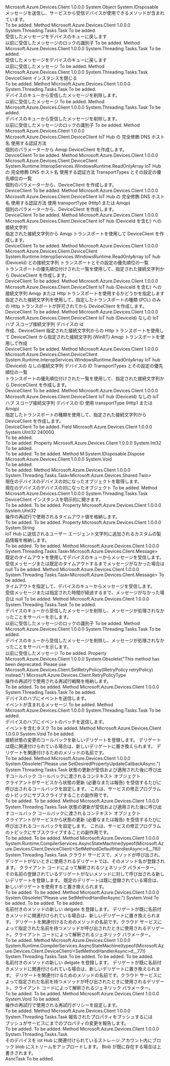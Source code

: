 <Type Name="DeviceClient" FullName="Microsoft.Azure.Devices.Client.DeviceClient">
  <TypeSignature Language="C#" Value="public sealed class DeviceClient : IDisposable" />
  <TypeSignature Language="ILAsm" Value=".class public auto ansi sealed beforefieldinit DeviceClient extends System.Object implements class System.IDisposable" />
  <TypeSignature Language="DocId" Value="T:Microsoft.Azure.Devices.Client.DeviceClient" />
  <TypeSignature Language="VB.NET" Value="Public NotInheritable Class DeviceClient&#xA;Implements IDisposable" />
  <TypeSignature Language="F#" Value="type DeviceClient = class&#xA;    interface IDisposable" />
  <AssemblyInfo>
    <AssemblyName>Microsoft.Azure.Devices.Client</AssemblyName>
    <AssemblyVersion>1.0.0.0</AssemblyVersion>
  </AssemblyInfo>
  <Base>
    <BaseTypeName>System.Object</BaseTypeName>
  </Base>
  <Interfaces>
    <Interface>
      <InterfaceName>System.IDisposable</InterfaceName>
    </Interface>
  </Interfaces>
  <Docs>
    <summary>
            メッセージを送信し、サービスから受信デバイスが使用できるメソッドが含まれています。
            </summary>
    <remarks>To be added.</remarks>
  </Docs>
  <Members>
    <Member MemberName="AbandonAsync">
      <MemberSignature Language="C#" Value="public System.Threading.Tasks.Task AbandonAsync (Microsoft.Azure.Devices.Client.Message message);" />
      <MemberSignature Language="ILAsm" Value=".method public hidebysig instance class System.Threading.Tasks.Task AbandonAsync(class Microsoft.Azure.Devices.Client.Message message) cil managed" />
      <MemberSignature Language="DocId" Value="M:Microsoft.Azure.Devices.Client.DeviceClient.AbandonAsync(Microsoft.Azure.Devices.Client.Message)" />
      <MemberSignature Language="F#" Value="member this.AbandonAsync : Microsoft.Azure.Devices.Client.Message -&gt; System.Threading.Tasks.Task" Usage="deviceClient.AbandonAsync message" />
      <MemberType>Method</MemberType>
      <AssemblyInfo>
        <AssemblyName>Microsoft.Azure.Devices.Client</AssemblyName>
        <AssemblyVersion>1.0.0.0</AssemblyVersion>
      </AssemblyInfo>
      <ReturnValue>
        <ReturnType>System.Threading.Tasks.Task</ReturnType>
      </ReturnValue>
      <Parameters>
        <Parameter Name="message" Type="Microsoft.Azure.Devices.Client.Message" />
      </Parameters>
      <Docs>
        <param name="message">To be added.</param>
        <summary>
            受信したメッセージをデバイスのキューに戻します
            </summary>
        <returns>以前に受信したメッセージのロックの識別子</returns>
        <remarks>To be added.</remarks>
      </Docs>
    </Member>
    <Member MemberName="AbandonAsync">
      <MemberSignature Language="C#" Value="public System.Threading.Tasks.Task AbandonAsync (string lockToken);" />
      <MemberSignature Language="ILAsm" Value=".method public hidebysig instance class System.Threading.Tasks.Task AbandonAsync(string lockToken) cil managed" />
      <MemberSignature Language="DocId" Value="M:Microsoft.Azure.Devices.Client.DeviceClient.AbandonAsync(System.String)" />
      <MemberSignature Language="VB.NET" Value="Public Function AbandonAsync (lockToken As String) As Task" />
      <MemberSignature Language="F#" Value="member this.AbandonAsync : string -&gt; System.Threading.Tasks.Task" Usage="deviceClient.AbandonAsync lockToken" />
      <MemberType>Method</MemberType>
      <AssemblyInfo>
        <AssemblyName>Microsoft.Azure.Devices.Client</AssemblyName>
        <AssemblyVersion>1.0.0.0</AssemblyVersion>
      </AssemblyInfo>
      <ReturnValue>
        <ReturnType>System.Threading.Tasks.Task</ReturnType>
      </ReturnValue>
      <Parameters>
        <Parameter Name="lockToken" Type="System.String" />
      </Parameters>
      <Docs>
        <param name="lockToken">To be added.</param>
        <summary>
            受信したメッセージをデバイスのキューに戻します
            </summary>
        <returns>以前に受信したメッセージ</returns>
        <remarks>To be added.</remarks>
      </Docs>
    </Member>
    <Member MemberName="CloseAsync">
      <MemberSignature Language="C#" Value="public System.Threading.Tasks.Task CloseAsync ();" />
      <MemberSignature Language="ILAsm" Value=".method public hidebysig instance class System.Threading.Tasks.Task CloseAsync() cil managed" />
      <MemberSignature Language="DocId" Value="M:Microsoft.Azure.Devices.Client.DeviceClient.CloseAsync" />
      <MemberSignature Language="VB.NET" Value="Public Function CloseAsync () As Task" />
      <MemberSignature Language="F#" Value="member this.CloseAsync : unit -&gt; System.Threading.Tasks.Task" Usage="deviceClient.CloseAsync " />
      <MemberType>Method</MemberType>
      <AssemblyInfo>
        <AssemblyName>Microsoft.Azure.Devices.Client</AssemblyName>
        <AssemblyVersion>1.0.0.0</AssemblyVersion>
      </AssemblyInfo>
      <ReturnValue>
        <ReturnType>System.Threading.Tasks.Task</ReturnType>
      </ReturnValue>
      <Parameters />
      <Docs>
        <summary>
            DeviceClient インスタンスを閉じる
            </summary>
        <returns />
        <remarks>To be added.</remarks>
      </Docs>
    </Member>
    <Member MemberName="CompleteAsync">
      <MemberSignature Language="C#" Value="public System.Threading.Tasks.Task CompleteAsync (Microsoft.Azure.Devices.Client.Message message);" />
      <MemberSignature Language="ILAsm" Value=".method public hidebysig instance class System.Threading.Tasks.Task CompleteAsync(class Microsoft.Azure.Devices.Client.Message message) cil managed" />
      <MemberSignature Language="DocId" Value="M:Microsoft.Azure.Devices.Client.DeviceClient.CompleteAsync(Microsoft.Azure.Devices.Client.Message)" />
      <MemberSignature Language="F#" Value="member this.CompleteAsync : Microsoft.Azure.Devices.Client.Message -&gt; System.Threading.Tasks.Task" Usage="deviceClient.CompleteAsync message" />
      <MemberType>Method</MemberType>
      <AssemblyInfo>
        <AssemblyName>Microsoft.Azure.Devices.Client</AssemblyName>
        <AssemblyVersion>1.0.0.0</AssemblyVersion>
      </AssemblyInfo>
      <ReturnValue>
        <ReturnType>System.Threading.Tasks.Task</ReturnType>
      </ReturnValue>
      <Parameters>
        <Parameter Name="message" Type="Microsoft.Azure.Devices.Client.Message" />
      </Parameters>
      <Docs>
        <param name="message">To be added.</param>
        <summary>
            デバイスのキューから受信したメッセージを削除します。
            </summary>
        <returns>以前に受信したメッセージ</returns>
        <remarks>To be added.</remarks>
      </Docs>
    </Member>
    <Member MemberName="CompleteAsync">
      <MemberSignature Language="C#" Value="public System.Threading.Tasks.Task CompleteAsync (string lockToken);" />
      <MemberSignature Language="ILAsm" Value=".method public hidebysig instance class System.Threading.Tasks.Task CompleteAsync(string lockToken) cil managed" />
      <MemberSignature Language="DocId" Value="M:Microsoft.Azure.Devices.Client.DeviceClient.CompleteAsync(System.String)" />
      <MemberSignature Language="VB.NET" Value="Public Function CompleteAsync (lockToken As String) As Task" />
      <MemberSignature Language="F#" Value="member this.CompleteAsync : string -&gt; System.Threading.Tasks.Task" Usage="deviceClient.CompleteAsync lockToken" />
      <MemberType>Method</MemberType>
      <AssemblyInfo>
        <AssemblyName>Microsoft.Azure.Devices.Client</AssemblyName>
        <AssemblyVersion>1.0.0.0</AssemblyVersion>
      </AssemblyInfo>
      <ReturnValue>
        <ReturnType>System.Threading.Tasks.Task</ReturnType>
      </ReturnValue>
      <Parameters>
        <Parameter Name="lockToken" Type="System.String" />
      </Parameters>
      <Docs>
        <param name="lockToken">To be added.</param>
        <summary>
            デバイスのキューから受信したメッセージを削除します。
            </summary>
        <returns>以前に受信したメッセージのロックの識別子</returns>
        <remarks>To be added.</remarks>
      </Docs>
    </Member>
    <Member MemberName="Create">
      <MemberSignature Language="C#" Value="public static Microsoft.Azure.Devices.Client.DeviceClient Create (string hostname, Microsoft.Azure.Devices.Client.IAuthenticationMethod authenticationMethod);" />
      <MemberSignature Language="ILAsm" Value=".method public static hidebysig class Microsoft.Azure.Devices.Client.DeviceClient Create(string hostname, class Microsoft.Azure.Devices.Client.IAuthenticationMethod authenticationMethod) cil managed" />
      <MemberSignature Language="DocId" Value="M:Microsoft.Azure.Devices.Client.DeviceClient.Create(System.String,Microsoft.Azure.Devices.Client.IAuthenticationMethod)" />
      <MemberSignature Language="VB.NET" Value="Public Shared Function Create (hostname As String, authenticationMethod As IAuthenticationMethod) As DeviceClient" />
      <MemberSignature Language="F#" Value="static member Create : string * Microsoft.Azure.Devices.Client.IAuthenticationMethod -&gt; Microsoft.Azure.Devices.Client.DeviceClient" Usage="Microsoft.Azure.Devices.Client.DeviceClient.Create (hostname, authenticationMethod)" />
      <MemberType>Method</MemberType>
      <AssemblyInfo>
        <AssemblyName>Microsoft.Azure.Devices.Client</AssemblyName>
        <AssemblyVersion>1.0.0.0</AssemblyVersion>
      </AssemblyInfo>
      <ReturnValue>
        <ReturnType>Microsoft.Azure.Devices.Client.DeviceClient</ReturnType>
      </ReturnValue>
      <Parameters>
        <Parameter Name="hostname" Type="System.String" />
        <Parameter Name="authenticationMethod" Type="Microsoft.Azure.Devices.Client.IAuthenticationMethod" />
      </Parameters>
      <Docs>
        <param name="hostname">IoT Hub の 完全修飾 DNS ホスト名</param>
        <param name="authenticationMethod">使用する認証方法</param>
        <summary>
            個別のパラメーターから Amqp DeviceClient を作成します。
            </summary>
        <returns>DeviceClient</returns>
        <remarks>To be added.</remarks>
      </Docs>
    </Member>
    <Member MemberName="Create">
      <MemberSignature Language="C#" Value="public static Microsoft.Azure.Devices.Client.DeviceClient Create (string hostname, Microsoft.Azure.Devices.Client.IAuthenticationMethod authenticationMethod, Microsoft.Azure.Devices.Client.ITransportSettings[] transportSettings);" />
      <MemberSignature Language="ILAsm" Value=".method public static hidebysig class Microsoft.Azure.Devices.Client.DeviceClient Create(string hostname, class Microsoft.Azure.Devices.Client.IAuthenticationMethod authenticationMethod, class Microsoft.Azure.Devices.Client.ITransportSettings[] transportSettings) cil managed" />
      <MemberSignature Language="DocId" Value="M:Microsoft.Azure.Devices.Client.DeviceClient.Create(System.String,Microsoft.Azure.Devices.Client.IAuthenticationMethod,Microsoft.Azure.Devices.Client.ITransportSettings[])" />
      <MemberSignature Language="VB.NET" Value="Public Shared Function Create (hostname As String, authenticationMethod As IAuthenticationMethod, transportSettings As ITransportSettings()) As DeviceClient" />
      <MemberSignature Language="F#" Value="static member Create : string * Microsoft.Azure.Devices.Client.IAuthenticationMethod * Microsoft.Azure.Devices.Client.ITransportSettings[] -&gt; Microsoft.Azure.Devices.Client.DeviceClient" Usage="Microsoft.Azure.Devices.Client.DeviceClient.Create (hostname, authenticationMethod, transportSettings)" />
      <MemberType>Method</MemberType>
      <AssemblyInfo>
        <AssemblyName>Microsoft.Azure.Devices.Client</AssemblyName>
        <AssemblyVersion>1.0.0.0</AssemblyVersion>
      </AssemblyInfo>
      <ReturnValue>
        <ReturnType>Microsoft.Azure.Devices.Client.DeviceClient</ReturnType>
      </ReturnValue>
      <Parameters>
        <Parameter Name="hostname" Type="System.String" />
        <Parameter Name="authenticationMethod" Type="Microsoft.Azure.Devices.Client.IAuthenticationMethod" />
        <Parameter Name="transportSettings" Type="Microsoft.Azure.Devices.Client.ITransportSettings[]">
          <Attributes>
            <Attribute>
              <AttributeName>System.Runtime.InteropServices.WindowsRuntime.ReadOnlyArray</AttributeName>
            </Attribute>
          </Attributes>
        </Parameter>
      </Parameters>
      <Docs>
        <param name="hostname">IoT Hub の 完全修飾 DNS ホスト名</param>
        <param name="authenticationMethod">使用する認証方法</param>
        <param name="transportSettings">TransportTypes とその設定の優先順位の一覧</param>
        <summary>
            個別のパラメーターから、DeviceClient を作成します。
            </summary>
        <returns>DeviceClient</returns>
        <remarks>To be added.</remarks>
      </Docs>
    </Member>
    <Member MemberName="Create">
      <MemberSignature Language="C#" Value="public static Microsoft.Azure.Devices.Client.DeviceClient Create (string hostname, Microsoft.Azure.Devices.Client.IAuthenticationMethod authenticationMethod, Microsoft.Azure.Devices.Client.TransportType transportType);" />
      <MemberSignature Language="ILAsm" Value=".method public static hidebysig class Microsoft.Azure.Devices.Client.DeviceClient Create(string hostname, class Microsoft.Azure.Devices.Client.IAuthenticationMethod authenticationMethod, valuetype Microsoft.Azure.Devices.Client.TransportType transportType) cil managed" />
      <MemberSignature Language="DocId" Value="M:Microsoft.Azure.Devices.Client.DeviceClient.Create(System.String,Microsoft.Azure.Devices.Client.IAuthenticationMethod,Microsoft.Azure.Devices.Client.TransportType)" />
      <MemberSignature Language="F#" Value="static member Create : string * Microsoft.Azure.Devices.Client.IAuthenticationMethod * Microsoft.Azure.Devices.Client.TransportType -&gt; Microsoft.Azure.Devices.Client.DeviceClient" Usage="Microsoft.Azure.Devices.Client.DeviceClient.Create (hostname, authenticationMethod, transportType)" />
      <MemberType>Method</MemberType>
      <AssemblyInfo>
        <AssemblyName>Microsoft.Azure.Devices.Client</AssemblyName>
        <AssemblyVersion>1.0.0.0</AssemblyVersion>
      </AssemblyInfo>
      <ReturnValue>
        <ReturnType>Microsoft.Azure.Devices.Client.DeviceClient</ReturnType>
      </ReturnValue>
      <Parameters>
        <Parameter Name="hostname" Type="System.String" />
        <Parameter Name="authenticationMethod" Type="Microsoft.Azure.Devices.Client.IAuthenticationMethod" />
        <Parameter Name="transportType" Type="Microsoft.Azure.Devices.Client.TransportType" />
      </Parameters>
      <Docs>
        <param name="hostname">IoT Hub の 完全修飾 DNS ホスト名</param>
        <param name="authenticationMethod">使用する認証方法</param>
        <param name="transportType">使用 transportType (Http1 または Amqp)</param>
        <summary>
            個別のパラメーターから、DeviceClient を作成します。
            </summary>
        <returns>DeviceClient</returns>
        <remarks>To be added.</remarks>
      </Docs>
    </Member>
    <Member MemberName="CreateFromConnectionString">
      <MemberSignature Language="C#" Value="public static Microsoft.Azure.Devices.Client.DeviceClient CreateFromConnectionString (string connectionString);" />
      <MemberSignature Language="ILAsm" Value=".method public static hidebysig class Microsoft.Azure.Devices.Client.DeviceClient CreateFromConnectionString(string connectionString) cil managed" />
      <MemberSignature Language="DocId" Value="M:Microsoft.Azure.Devices.Client.DeviceClient.CreateFromConnectionString(System.String)" />
      <MemberSignature Language="VB.NET" Value="Public Shared Function CreateFromConnectionString (connectionString As String) As DeviceClient" />
      <MemberSignature Language="F#" Value="static member CreateFromConnectionString : string -&gt; Microsoft.Azure.Devices.Client.DeviceClient" Usage="Microsoft.Azure.Devices.Client.DeviceClient.CreateFromConnectionString connectionString" />
      <MemberType>Method</MemberType>
      <AssemblyInfo>
        <AssemblyName>Microsoft.Azure.Devices.Client</AssemblyName>
        <AssemblyVersion>1.0.0.0</AssemblyVersion>
      </AssemblyInfo>
      <ReturnValue>
        <ReturnType>Microsoft.Azure.Devices.Client.DeviceClient</ReturnType>
      </ReturnValue>
      <Parameters>
        <Parameter Name="connectionString" Type="System.String" />
      </Parameters>
      <Docs>
        <param name="connectionString">IoT hub (DeviceId を含む) への接続文字列</param>
        <summary>
            指定された接続文字列から Amqp トランスポートを使用して DeviceClient を作成します。
            </summary>
        <returns>DeviceClient</returns>
        <remarks>To be added.</remarks>
      </Docs>
    </Member>
    <Member MemberName="CreateFromConnectionString">
      <MemberSignature Language="C#" Value="public static Microsoft.Azure.Devices.Client.DeviceClient CreateFromConnectionString (string connectionString, Microsoft.Azure.Devices.Client.ITransportSettings[] transportSettings);" />
      <MemberSignature Language="ILAsm" Value=".method public static hidebysig class Microsoft.Azure.Devices.Client.DeviceClient CreateFromConnectionString(string connectionString, class Microsoft.Azure.Devices.Client.ITransportSettings[] transportSettings) cil managed" />
      <MemberSignature Language="DocId" Value="M:Microsoft.Azure.Devices.Client.DeviceClient.CreateFromConnectionString(System.String,Microsoft.Azure.Devices.Client.ITransportSettings[])" />
      <MemberSignature Language="VB.NET" Value="Public Shared Function CreateFromConnectionString (connectionString As String, transportSettings As ITransportSettings()) As DeviceClient" />
      <MemberSignature Language="F#" Value="static member CreateFromConnectionString : string * Microsoft.Azure.Devices.Client.ITransportSettings[] -&gt; Microsoft.Azure.Devices.Client.DeviceClient" Usage="Microsoft.Azure.Devices.Client.DeviceClient.CreateFromConnectionString (connectionString, transportSettings)" />
      <MemberType>Method</MemberType>
      <AssemblyInfo>
        <AssemblyName>Microsoft.Azure.Devices.Client</AssemblyName>
        <AssemblyVersion>1.0.0.0</AssemblyVersion>
      </AssemblyInfo>
      <ReturnValue>
        <ReturnType>Microsoft.Azure.Devices.Client.DeviceClient</ReturnType>
      </ReturnValue>
      <Parameters>
        <Parameter Name="connectionString" Type="System.String" />
        <Parameter Name="transportSettings" Type="Microsoft.Azure.Devices.Client.ITransportSettings[]">
          <Attributes>
            <Attribute>
              <AttributeName>System.Runtime.InteropServices.WindowsRuntime.ReadOnlyArray</AttributeName>
            </Attribute>
          </Attributes>
        </Parameter>
      </Parameters>
      <Docs>
        <param name="connectionString">IoT hub (DeviceId) との接続文字列</param>
        <param name="transportSettings">トランスポートとその設定の優先順位の一覧</param>
        <summary>
            トランスポートの優先順位付けされた一覧を使用して、指定された接続文字列から DeviceClient を作成します。
            </summary>
        <returns>DeviceClient</returns>
        <remarks>To be added.</remarks>
      </Docs>
    </Member>
    <Member MemberName="CreateFromConnectionString">
      <MemberSignature Language="C#" Value="public static Microsoft.Azure.Devices.Client.DeviceClient CreateFromConnectionString (string connectionString, Microsoft.Azure.Devices.Client.TransportType transportType);" />
      <MemberSignature Language="ILAsm" Value=".method public static hidebysig class Microsoft.Azure.Devices.Client.DeviceClient CreateFromConnectionString(string connectionString, valuetype Microsoft.Azure.Devices.Client.TransportType transportType) cil managed" />
      <MemberSignature Language="DocId" Value="M:Microsoft.Azure.Devices.Client.DeviceClient.CreateFromConnectionString(System.String,Microsoft.Azure.Devices.Client.TransportType)" />
      <MemberSignature Language="F#" Value="static member CreateFromConnectionString : string * Microsoft.Azure.Devices.Client.TransportType -&gt; Microsoft.Azure.Devices.Client.DeviceClient" Usage="Microsoft.Azure.Devices.Client.DeviceClient.CreateFromConnectionString (connectionString, transportType)" />
      <MemberType>Method</MemberType>
      <AssemblyInfo>
        <AssemblyName>Microsoft.Azure.Devices.Client</AssemblyName>
        <AssemblyVersion>1.0.0.0</AssemblyVersion>
      </AssemblyInfo>
      <ReturnValue>
        <ReturnType>Microsoft.Azure.Devices.Client.DeviceClient</ReturnType>
      </ReturnValue>
      <Parameters>
        <Parameter Name="connectionString" Type="System.String" />
        <Parameter Name="transportType" Type="Microsoft.Azure.Devices.Client.TransportType" />
      </Parameters>
      <Docs>
        <param name="connectionString">IoT hub (DeviceId を含む) への接続文字列</param>
        <param name="transportType">Amqp または Http トランスポートを使用するかどうかを指定します</param>
        <summary>
            指定された接続文字列を使用して、指定したトランスポートの種類 (PCL) のみの Http トランスポートが許可されてから DeviceClient を作成します。
            </summary>
        <returns>DeviceClient</returns>
        <remarks>To be added.</remarks>
      </Docs>
    </Member>
    <Member MemberName="CreateFromConnectionString">
      <MemberSignature Language="C#" Value="public static Microsoft.Azure.Devices.Client.DeviceClient CreateFromConnectionString (string connectionString, string deviceId);" />
      <MemberSignature Language="ILAsm" Value=".method public static hidebysig class Microsoft.Azure.Devices.Client.DeviceClient CreateFromConnectionString(string connectionString, string deviceId) cil managed" />
      <MemberSignature Language="DocId" Value="M:Microsoft.Azure.Devices.Client.DeviceClient.CreateFromConnectionString(System.String,System.String)" />
      <MemberSignature Language="VB.NET" Value="Public Shared Function CreateFromConnectionString (connectionString As String, deviceId As String) As DeviceClient" />
      <MemberSignature Language="F#" Value="static member CreateFromConnectionString : string * string -&gt; Microsoft.Azure.Devices.Client.DeviceClient" Usage="Microsoft.Azure.Devices.Client.DeviceClient.CreateFromConnectionString (connectionString, deviceId)" />
      <MemberType>Method</MemberType>
      <AssemblyInfo>
        <AssemblyName>Microsoft.Azure.Devices.Client</AssemblyName>
        <AssemblyVersion>1.0.0.0</AssemblyVersion>
      </AssemblyInfo>
      <ReturnValue>
        <ReturnType>Microsoft.Azure.Devices.Client.DeviceClient</ReturnType>
      </ReturnValue>
      <Parameters>
        <Parameter Name="connectionString" Type="System.String" />
        <Parameter Name="deviceId" Type="System.String" />
      </Parameters>
      <Docs>
        <param name="connectionString">IoT hub (DeviceId) なしの IoT ハブ スコープ接続文字列</param>
        <param name="deviceId">デバイスの id</param>
        <summary>
            作成、DeviceClient 指定された接続文字列からの Http トランスポートを使用して DeviceClient から指定された接続文字列 (WinRT) Amqp トランスポートを使用して作成
            </summary>
        <returns>DeviceClient</returns>
        <remarks>To be added.</remarks>
      </Docs>
    </Member>
    <Member MemberName="CreateFromConnectionString">
      <MemberSignature Language="C#" Value="public static Microsoft.Azure.Devices.Client.DeviceClient CreateFromConnectionString (string connectionString, string deviceId, Microsoft.Azure.Devices.Client.ITransportSettings[] transportSettings);" />
      <MemberSignature Language="ILAsm" Value=".method public static hidebysig class Microsoft.Azure.Devices.Client.DeviceClient CreateFromConnectionString(string connectionString, string deviceId, class Microsoft.Azure.Devices.Client.ITransportSettings[] transportSettings) cil managed" />
      <MemberSignature Language="DocId" Value="M:Microsoft.Azure.Devices.Client.DeviceClient.CreateFromConnectionString(System.String,System.String,Microsoft.Azure.Devices.Client.ITransportSettings[])" />
      <MemberSignature Language="VB.NET" Value="Public Shared Function CreateFromConnectionString (connectionString As String, deviceId As String, transportSettings As ITransportSettings()) As DeviceClient" />
      <MemberSignature Language="F#" Value="static member CreateFromConnectionString : string * string * Microsoft.Azure.Devices.Client.ITransportSettings[] -&gt; Microsoft.Azure.Devices.Client.DeviceClient" Usage="Microsoft.Azure.Devices.Client.DeviceClient.CreateFromConnectionString (connectionString, deviceId, transportSettings)" />
      <MemberType>Method</MemberType>
      <AssemblyInfo>
        <AssemblyName>Microsoft.Azure.Devices.Client</AssemblyName>
        <AssemblyVersion>1.0.0.0</AssemblyVersion>
      </AssemblyInfo>
      <ReturnValue>
        <ReturnType>Microsoft.Azure.Devices.Client.DeviceClient</ReturnType>
      </ReturnValue>
      <Parameters>
        <Parameter Name="connectionString" Type="System.String" />
        <Parameter Name="deviceId" Type="System.String" />
        <Parameter Name="transportSettings" Type="Microsoft.Azure.Devices.Client.ITransportSettings[]">
          <Attributes>
            <Attribute>
              <AttributeName>System.Runtime.InteropServices.WindowsRuntime.ReadOnlyArray</AttributeName>
            </Attribute>
          </Attributes>
        </Parameter>
      </Parameters>
      <Docs>
        <param name="connectionString">IoT hub (DeviceId) なしの接続文字列</param>
        <param name="deviceId">デバイスの ID</param>
        <param name="transportSettings">TransportTypes とその設定の優先順位の一覧</param>
        <summary>
            トランスポートの優先順位付けされた一覧を使用して、指定された接続文字列から DeviceClient を作成します。
            </summary>
        <returns>DeviceClient</returns>
        <remarks>To be added.</remarks>
      </Docs>
    </Member>
    <Member MemberName="CreateFromConnectionString">
      <MemberSignature Language="C#" Value="public static Microsoft.Azure.Devices.Client.DeviceClient CreateFromConnectionString (string connectionString, string deviceId, Microsoft.Azure.Devices.Client.TransportType transportType);" />
      <MemberSignature Language="ILAsm" Value=".method public static hidebysig class Microsoft.Azure.Devices.Client.DeviceClient CreateFromConnectionString(string connectionString, string deviceId, valuetype Microsoft.Azure.Devices.Client.TransportType transportType) cil managed" />
      <MemberSignature Language="DocId" Value="M:Microsoft.Azure.Devices.Client.DeviceClient.CreateFromConnectionString(System.String,System.String,Microsoft.Azure.Devices.Client.TransportType)" />
      <MemberSignature Language="F#" Value="static member CreateFromConnectionString : string * string * Microsoft.Azure.Devices.Client.TransportType -&gt; Microsoft.Azure.Devices.Client.DeviceClient" Usage="Microsoft.Azure.Devices.Client.DeviceClient.CreateFromConnectionString (connectionString, deviceId, transportType)" />
      <MemberType>Method</MemberType>
      <AssemblyInfo>
        <AssemblyName>Microsoft.Azure.Devices.Client</AssemblyName>
        <AssemblyVersion>1.0.0.0</AssemblyVersion>
      </AssemblyInfo>
      <ReturnValue>
        <ReturnType>Microsoft.Azure.Devices.Client.DeviceClient</ReturnType>
      </ReturnValue>
      <Parameters>
        <Parameter Name="connectionString" Type="System.String" />
        <Parameter Name="deviceId" Type="System.String" />
        <Parameter Name="transportType" Type="Microsoft.Azure.Devices.Client.TransportType" />
      </Parameters>
      <Docs>
        <param name="connectionString">IoT hub (DeviceId) なしの IoT ハブ スコープ接続文字列</param>
        <param name="deviceId">デバイスの ID</param>
        <param name="transportType">使用 transportType (Http1 または Amqp)</param>
        <summary>
            指定したトランスポートの種類を使用して、指定された接続文字列から DeviceClient を作成します。
            </summary>
        <returns>DeviceClient</returns>
        <remarks>To be added.</remarks>
      </Docs>
    </Member>
    <Member MemberName="DefaultOperationTimeoutInMilliseconds">
      <MemberSignature Language="C#" Value="public const uint DefaultOperationTimeoutInMilliseconds = 240000;" />
      <MemberSignature Language="ILAsm" Value=".field public static literal unsigned int32 DefaultOperationTimeoutInMilliseconds = (240000)" />
      <MemberSignature Language="DocId" Value="F:Microsoft.Azure.Devices.Client.DeviceClient.DefaultOperationTimeoutInMilliseconds" />
      <MemberSignature Language="VB.NET" Value="Public Const DefaultOperationTimeoutInMilliseconds As UInteger  = 240000" />
      <MemberSignature Language="F#" Value="val mutable DefaultOperationTimeoutInMilliseconds : uint32" Usage="Microsoft.Azure.Devices.Client.DeviceClient.DefaultOperationTimeoutInMilliseconds" />
      <MemberType>Field</MemberType>
      <AssemblyInfo>
        <AssemblyName>Microsoft.Azure.Devices.Client</AssemblyName>
        <AssemblyVersion>1.0.0.0</AssemblyVersion>
      </AssemblyInfo>
      <ReturnValue>
        <ReturnType>System.UInt32</ReturnType>
      </ReturnValue>
      <MemberValue>240000</MemberValue>
      <Docs>
        <summary>To be added.</summary>
        <remarks>To be added.</remarks>
      </Docs>
    </Member>
    <Member MemberName="DiagnosticSamplingPercentage">
      <MemberSignature Language="C#" Value="public int DiagnosticSamplingPercentage { get; set; }" />
      <MemberSignature Language="ILAsm" Value=".property instance int32 DiagnosticSamplingPercentage" />
      <MemberSignature Language="DocId" Value="P:Microsoft.Azure.Devices.Client.DeviceClient.DiagnosticSamplingPercentage" />
      <MemberSignature Language="VB.NET" Value="Public Property DiagnosticSamplingPercentage As Integer" />
      <MemberSignature Language="F#" Value="member this.DiagnosticSamplingPercentage : int with get, set" Usage="Microsoft.Azure.Devices.Client.DeviceClient.DiagnosticSamplingPercentage" />
      <MemberType>Property</MemberType>
      <AssemblyInfo>
        <AssemblyName>Microsoft.Azure.Devices.Client</AssemblyName>
        <AssemblyVersion>1.0.0.0</AssemblyVersion>
      </AssemblyInfo>
      <ReturnValue>
        <ReturnType>System.Int32</ReturnType>
      </ReturnValue>
      <Docs>
        <summary>To be added.</summary>
        <value>To be added.</value>
        <remarks>To be added.</remarks>
      </Docs>
    </Member>
    <Member MemberName="Dispose">
      <MemberSignature Language="C#" Value="public void Dispose ();" />
      <MemberSignature Language="ILAsm" Value=".method public hidebysig newslot virtual instance void Dispose() cil managed" />
      <MemberSignature Language="DocId" Value="M:Microsoft.Azure.Devices.Client.DeviceClient.Dispose" />
      <MemberSignature Language="VB.NET" Value="Public Sub Dispose ()" />
      <MemberSignature Language="F#" Value="abstract member Dispose : unit -&gt; unit&#xA;override this.Dispose : unit -&gt; unit" Usage="deviceClient.Dispose " />
      <MemberType>Method</MemberType>
      <Implements>
        <InterfaceMember>M:System.IDisposable.Dispose</InterfaceMember>
      </Implements>
      <AssemblyInfo>
        <AssemblyName>Microsoft.Azure.Devices.Client</AssemblyName>
        <AssemblyVersion>1.0.0.0</AssemblyVersion>
      </AssemblyInfo>
      <ReturnValue>
        <ReturnType>System.Void</ReturnType>
      </ReturnValue>
      <Parameters />
      <Docs>
        <summary>To be added.</summary>
        <remarks>To be added.</remarks>
      </Docs>
    </Member>
    <Member MemberName="GetTwinAsync">
      <MemberSignature Language="C#" Value="public System.Threading.Tasks.Task&lt;Microsoft.Azure.Devices.Shared.Twin&gt; GetTwinAsync ();" />
      <MemberSignature Language="ILAsm" Value=".method public hidebysig instance class System.Threading.Tasks.Task`1&lt;class Microsoft.Azure.Devices.Shared.Twin&gt; GetTwinAsync() cil managed" />
      <MemberSignature Language="DocId" Value="M:Microsoft.Azure.Devices.Client.DeviceClient.GetTwinAsync" />
      <MemberSignature Language="VB.NET" Value="Public Function GetTwinAsync () As Task(Of Twin)" />
      <MemberSignature Language="F#" Value="member this.GetTwinAsync : unit -&gt; System.Threading.Tasks.Task&lt;Microsoft.Azure.Devices.Shared.Twin&gt;" Usage="deviceClient.GetTwinAsync " />
      <MemberType>Method</MemberType>
      <AssemblyInfo>
        <AssemblyName>Microsoft.Azure.Devices.Client</AssemblyName>
        <AssemblyVersion>1.0.0.0</AssemblyVersion>
      </AssemblyInfo>
      <ReturnValue>
        <ReturnType>System.Threading.Tasks.Task&lt;Microsoft.Azure.Devices.Shared.Twin&gt;</ReturnType>
      </ReturnValue>
      <Parameters />
      <Docs>
        <summary>
            現在のデバイスのデバイスの対になったオブジェクトを取得します。
            </summary>
        <returns>現在のデバイスのデバイスの対になったオブジェクト</returns>
        <remarks>To be added.</remarks>
      </Docs>
    </Member>
    <Member MemberName="OpenAsync">
      <MemberSignature Language="C#" Value="public System.Threading.Tasks.Task OpenAsync ();" />
      <MemberSignature Language="ILAsm" Value=".method public hidebysig instance class System.Threading.Tasks.Task OpenAsync() cil managed" />
      <MemberSignature Language="DocId" Value="M:Microsoft.Azure.Devices.Client.DeviceClient.OpenAsync" />
      <MemberSignature Language="VB.NET" Value="Public Function OpenAsync () As Task" />
      <MemberSignature Language="F#" Value="member this.OpenAsync : unit -&gt; System.Threading.Tasks.Task" Usage="deviceClient.OpenAsync " />
      <MemberType>Method</MemberType>
      <AssemblyInfo>
        <AssemblyName>Microsoft.Azure.Devices.Client</AssemblyName>
        <AssemblyVersion>1.0.0.0</AssemblyVersion>
      </AssemblyInfo>
      <ReturnValue>
        <ReturnType>System.Threading.Tasks.Task</ReturnType>
      </ReturnValue>
      <Parameters />
      <Docs>
        <summary>
            DeviceClient インスタンスを明示的に開きます。
            </summary>
        <returns>To be added.</returns>
        <remarks>To be added.</remarks>
      </Docs>
    </Member>
    <Member MemberName="OperationTimeoutInMilliseconds">
      <MemberSignature Language="C#" Value="public uint OperationTimeoutInMilliseconds { get; set; }" />
      <MemberSignature Language="ILAsm" Value=".property instance unsigned int32 OperationTimeoutInMilliseconds" />
      <MemberSignature Language="DocId" Value="P:Microsoft.Azure.Devices.Client.DeviceClient.OperationTimeoutInMilliseconds" />
      <MemberSignature Language="VB.NET" Value="Public Property OperationTimeoutInMilliseconds As UInteger" />
      <MemberSignature Language="F#" Value="member this.OperationTimeoutInMilliseconds : uint32 with get, set" Usage="Microsoft.Azure.Devices.Client.DeviceClient.OperationTimeoutInMilliseconds" />
      <MemberType>Property</MemberType>
      <AssemblyInfo>
        <AssemblyName>Microsoft.Azure.Devices.Client</AssemblyName>
        <AssemblyVersion>1.0.0.0</AssemblyVersion>
      </AssemblyInfo>
      <ReturnValue>
        <ReturnType>System.UInt32</ReturnType>
      </ReturnValue>
      <Docs>
        <summary>
            操作の再試行で使用されるタイムアウト値を格納します。
            </summary>
        <value>To be added.</value>
        <remarks>To be added.</remarks>
      </Docs>
    </Member>
    <Member MemberName="ProductInfo">
      <MemberSignature Language="C#" Value="public string ProductInfo { get; set; }" />
      <MemberSignature Language="ILAsm" Value=".property instance string ProductInfo" />
      <MemberSignature Language="DocId" Value="P:Microsoft.Azure.Devices.Client.DeviceClient.ProductInfo" />
      <MemberSignature Language="VB.NET" Value="Public Property ProductInfo As String" />
      <MemberSignature Language="F#" Value="member this.ProductInfo : string with get, set" Usage="Microsoft.Azure.Devices.Client.DeviceClient.ProductInfo" />
      <MemberType>Property</MemberType>
      <AssemblyInfo>
        <AssemblyName>Microsoft.Azure.Devices.Client</AssemblyName>
        <AssemblyVersion>1.0.0.0</AssemblyVersion>
      </AssemblyInfo>
      <ReturnValue>
        <ReturnType>System.String</ReturnType>
      </ReturnValue>
      <Docs>
        <summary>
            IoT Hub に送信されるユーザー エージェント文字列に追加されるカスタムの製品情報を格納します。
            </summary>
        <value>To be added.</value>
        <remarks>To be added.</remarks>
      </Docs>
    </Member>
    <Member MemberName="ReceiveAsync">
      <MemberSignature Language="C#" Value="public System.Threading.Tasks.Task&lt;Microsoft.Azure.Devices.Client.Message&gt; ReceiveAsync ();" />
      <MemberSignature Language="ILAsm" Value=".method public hidebysig instance class System.Threading.Tasks.Task`1&lt;class Microsoft.Azure.Devices.Client.Message&gt; ReceiveAsync() cil managed" />
      <MemberSignature Language="DocId" Value="M:Microsoft.Azure.Devices.Client.DeviceClient.ReceiveAsync" />
      <MemberSignature Language="VB.NET" Value="Public Function ReceiveAsync () As Task(Of Message)" />
      <MemberSignature Language="F#" Value="member this.ReceiveAsync : unit -&gt; System.Threading.Tasks.Task&lt;Microsoft.Azure.Devices.Client.Message&gt;" Usage="deviceClient.ReceiveAsync " />
      <MemberType>Method</MemberType>
      <AssemblyInfo>
        <AssemblyName>Microsoft.Azure.Devices.Client</AssemblyName>
        <AssemblyVersion>1.0.0.0</AssemblyVersion>
      </AssemblyInfo>
      <ReturnValue>
        <ReturnType>System.Threading.Tasks.Task&lt;Microsoft.Azure.Devices.Client.Message&gt;</ReturnType>
      </ReturnValue>
      <Parameters />
      <Docs>
        <summary>
            既定のタイムアウトを使用してデバイスのキューからメッセージを受信します。
            </summary>
        <returns>受信メッセージまたは既定のタイムアウトするまでメッセージがなかった場合は null</returns>
        <remarks>To be added.</remarks>
      </Docs>
    </Member>
    <Member MemberName="ReceiveAsync">
      <MemberSignature Language="C#" Value="public System.Threading.Tasks.Task&lt;Microsoft.Azure.Devices.Client.Message&gt; ReceiveAsync (TimeSpan timeout);" />
      <MemberSignature Language="ILAsm" Value=".method public hidebysig instance class System.Threading.Tasks.Task`1&lt;class Microsoft.Azure.Devices.Client.Message&gt; ReceiveAsync(valuetype System.TimeSpan timeout) cil managed" />
      <MemberSignature Language="DocId" Value="M:Microsoft.Azure.Devices.Client.DeviceClient.ReceiveAsync(System.TimeSpan)" />
      <MemberSignature Language="VB.NET" Value="Public Function ReceiveAsync (timeout As TimeSpan) As Task(Of Message)" />
      <MemberSignature Language="F#" Value="member this.ReceiveAsync : TimeSpan -&gt; System.Threading.Tasks.Task&lt;Microsoft.Azure.Devices.Client.Message&gt;" Usage="deviceClient.ReceiveAsync timeout" />
      <MemberType>Method</MemberType>
      <AssemblyInfo>
        <AssemblyName>Microsoft.Azure.Devices.Client</AssemblyName>
        <AssemblyVersion>1.0.0.0</AssemblyVersion>
      </AssemblyInfo>
      <ReturnValue>
        <ReturnType>System.Threading.Tasks.Task&lt;Microsoft.Azure.Devices.Client.Message&gt;</ReturnType>
      </ReturnValue>
      <Parameters>
        <Parameter Name="timeout" Type="System.TimeSpan" />
      </Parameters>
      <Docs>
        <param name="timeout">To be added.</param>
        <summary>
            タイムアウトを指定して、デバイスのキューからメッセージを受信します。
            </summary>
        <returns>受信メッセージまたは指定された時間が経過するまで、メッセージがなかった場合は null</returns>
        <remarks>To be added.</remarks>
      </Docs>
    </Member>
    <Member MemberName="RejectAsync">
      <MemberSignature Language="C#" Value="public System.Threading.Tasks.Task RejectAsync (Microsoft.Azure.Devices.Client.Message message);" />
      <MemberSignature Language="ILAsm" Value=".method public hidebysig instance class System.Threading.Tasks.Task RejectAsync(class Microsoft.Azure.Devices.Client.Message message) cil managed" />
      <MemberSignature Language="DocId" Value="M:Microsoft.Azure.Devices.Client.DeviceClient.RejectAsync(Microsoft.Azure.Devices.Client.Message)" />
      <MemberSignature Language="F#" Value="member this.RejectAsync : Microsoft.Azure.Devices.Client.Message -&gt; System.Threading.Tasks.Task" Usage="deviceClient.RejectAsync message" />
      <MemberType>Method</MemberType>
      <AssemblyInfo>
        <AssemblyName>Microsoft.Azure.Devices.Client</AssemblyName>
        <AssemblyVersion>1.0.0.0</AssemblyVersion>
      </AssemblyInfo>
      <ReturnValue>
        <ReturnType>System.Threading.Tasks.Task</ReturnType>
      </ReturnValue>
      <Parameters>
        <Parameter Name="message" Type="Microsoft.Azure.Devices.Client.Message" />
      </Parameters>
      <Docs>
        <param name="message">To be added.</param>
        <summary>
            デバイスのキューから受信したメッセージを削除し、メッセージが処理されなかったことをサーバーを示します。
            </summary>
        <returns>以前に受信したメッセージのロックの識別子</returns>
        <remarks>To be added.</remarks>
      </Docs>
    </Member>
    <Member MemberName="RejectAsync">
      <MemberSignature Language="C#" Value="public System.Threading.Tasks.Task RejectAsync (string lockToken);" />
      <MemberSignature Language="ILAsm" Value=".method public hidebysig instance class System.Threading.Tasks.Task RejectAsync(string lockToken) cil managed" />
      <MemberSignature Language="DocId" Value="M:Microsoft.Azure.Devices.Client.DeviceClient.RejectAsync(System.String)" />
      <MemberSignature Language="VB.NET" Value="Public Function RejectAsync (lockToken As String) As Task" />
      <MemberSignature Language="F#" Value="member this.RejectAsync : string -&gt; System.Threading.Tasks.Task" Usage="deviceClient.RejectAsync lockToken" />
      <MemberType>Method</MemberType>
      <AssemblyInfo>
        <AssemblyName>Microsoft.Azure.Devices.Client</AssemblyName>
        <AssemblyVersion>1.0.0.0</AssemblyVersion>
      </AssemblyInfo>
      <ReturnValue>
        <ReturnType>System.Threading.Tasks.Task</ReturnType>
      </ReturnValue>
      <Parameters>
        <Parameter Name="lockToken" Type="System.String" />
      </Parameters>
      <Docs>
        <param name="lockToken">To be added.</param>
        <summary>
            デバイスのキューから受信したメッセージを削除し、メッセージが処理されなかったことをサーバーを示します。
            </summary>
        <returns>以前に受信したメッセージ</returns>
        <remarks>To be added.</remarks>
      </Docs>
    </Member>
    <Member MemberName="RetryPolicy">
      <MemberSignature Language="C#" Value="public Microsoft.Azure.Devices.Client.RetryPolicyType RetryPolicy { get; set; }" />
      <MemberSignature Language="ILAsm" Value=".property instance valuetype Microsoft.Azure.Devices.Client.RetryPolicyType RetryPolicy" />
      <MemberSignature Language="DocId" Value="P:Microsoft.Azure.Devices.Client.DeviceClient.RetryPolicy" />
      <MemberSignature Language="VB.NET" Value="Public Property RetryPolicy As RetryPolicyType" />
      <MemberSignature Language="F#" Value="member this.RetryPolicy : Microsoft.Azure.Devices.Client.RetryPolicyType with get, set" Usage="Microsoft.Azure.Devices.Client.DeviceClient.RetryPolicy" />
      <MemberType>Property</MemberType>
      <AssemblyInfo>
        <AssemblyName>Microsoft.Azure.Devices.Client</AssemblyName>
        <AssemblyVersion>1.0.0.0</AssemblyVersion>
      </AssemblyInfo>
      <Attributes>
        <Attribute>
          <AttributeName>System.Obsolete("This method has been deprecated.  Please use Microsoft.Azure.Devices.Client.SetRetryPolicy(IRetryPolicy retryPolicy) instead.")</AttributeName>
        </Attribute>
      </Attributes>
      <ReturnValue>
        <ReturnType>Microsoft.Azure.Devices.Client.RetryPolicyType</ReturnType>
      </ReturnValue>
      <Docs>
        <summary>
            操作の再試行で使用される再試行戦略を格納します。
            </summary>
        <value>To be added.</value>
        <remarks>To be added.</remarks>
      </Docs>
    </Member>
    <Member MemberName="SendEventAsync">
      <MemberSignature Language="C#" Value="public System.Threading.Tasks.Task SendEventAsync (Microsoft.Azure.Devices.Client.Message message);" />
      <MemberSignature Language="ILAsm" Value=".method public hidebysig instance class System.Threading.Tasks.Task SendEventAsync(class Microsoft.Azure.Devices.Client.Message message) cil managed" />
      <MemberSignature Language="DocId" Value="M:Microsoft.Azure.Devices.Client.DeviceClient.SendEventAsync(Microsoft.Azure.Devices.Client.Message)" />
      <MemberSignature Language="F#" Value="member this.SendEventAsync : Microsoft.Azure.Devices.Client.Message -&gt; System.Threading.Tasks.Task" Usage="deviceClient.SendEventAsync message" />
      <MemberType>Method</MemberType>
      <AssemblyInfo>
        <AssemblyName>Microsoft.Azure.Devices.Client</AssemblyName>
        <AssemblyVersion>1.0.0.0</AssemblyVersion>
      </AssemblyInfo>
      <ReturnValue>
        <ReturnType>System.Threading.Tasks.Task</ReturnType>
      </ReturnValue>
      <Parameters>
        <Parameter Name="message" Type="Microsoft.Azure.Devices.Client.Message" />
      </Parameters>
      <Docs>
        <param name="message">To be added.</param>
        <summary>
            デバイスのハブにイベントを送信します。
            </summary>
        <returns>イベントが含まれるメッセージ</returns>
        <remarks>To be added.</remarks>
      </Docs>
    </Member>
    <Member MemberName="SendEventBatchAsync">
      <MemberSignature Language="C#" Value="public System.Threading.Tasks.Task SendEventBatchAsync (System.Collections.Generic.IEnumerable&lt;Microsoft.Azure.Devices.Client.Message&gt; messages);" />
      <MemberSignature Language="ILAsm" Value=".method public hidebysig instance class System.Threading.Tasks.Task SendEventBatchAsync(class System.Collections.Generic.IEnumerable`1&lt;class Microsoft.Azure.Devices.Client.Message&gt; messages) cil managed" />
      <MemberSignature Language="DocId" Value="M:Microsoft.Azure.Devices.Client.DeviceClient.SendEventBatchAsync(System.Collections.Generic.IEnumerable{Microsoft.Azure.Devices.Client.Message})" />
      <MemberSignature Language="VB.NET" Value="Public Function SendEventBatchAsync (messages As IEnumerable(Of Message)) As Task" />
      <MemberSignature Language="F#" Value="member this.SendEventBatchAsync : seq&lt;Microsoft.Azure.Devices.Client.Message&gt; -&gt; System.Threading.Tasks.Task" Usage="deviceClient.SendEventBatchAsync messages" />
      <MemberType>Method</MemberType>
      <AssemblyInfo>
        <AssemblyName>Microsoft.Azure.Devices.Client</AssemblyName>
        <AssemblyVersion>1.0.0.0</AssemblyVersion>
      </AssemblyInfo>
      <ReturnValue>
        <ReturnType>System.Threading.Tasks.Task</ReturnType>
      </ReturnValue>
      <Parameters>
        <Parameter Name="messages" Type="System.Collections.Generic.IEnumerable&lt;Microsoft.Azure.Devices.Client.Message&gt;" />
      </Parameters>
      <Docs>
        <param name="messages">To be added.</param>
        <summary>
            デバイスのハブにイベントのバッチを送信します。
            </summary>
        <returns>イベントを含むタスク</returns>
        <remarks>To be added.</remarks>
      </Docs>
    </Member>
    <Member MemberName="SetConnectionStatusChangesHandler">
      <MemberSignature Language="C#" Value="public void SetConnectionStatusChangesHandler (Microsoft.Azure.Devices.Client.ConnectionStatusChangesHandler statusChangesHandler);" />
      <MemberSignature Language="ILAsm" Value=".method public hidebysig instance void SetConnectionStatusChangesHandler(class Microsoft.Azure.Devices.Client.ConnectionStatusChangesHandler statusChangesHandler) cil managed" />
      <MemberSignature Language="DocId" Value="M:Microsoft.Azure.Devices.Client.DeviceClient.SetConnectionStatusChangesHandler(Microsoft.Azure.Devices.Client.ConnectionStatusChangesHandler)" />
      <MemberSignature Language="VB.NET" Value="Public Sub SetConnectionStatusChangesHandler (statusChangesHandler As ConnectionStatusChangesHandler)" />
      <MemberSignature Language="F#" Value="member this.SetConnectionStatusChangesHandler : Microsoft.Azure.Devices.Client.ConnectionStatusChangesHandler -&gt; unit" Usage="deviceClient.SetConnectionStatusChangesHandler statusChangesHandler" />
      <MemberType>Method</MemberType>
      <AssemblyInfo>
        <AssemblyName>Microsoft.Azure.Devices.Client</AssemblyName>
        <AssemblyVersion>1.0.0.0</AssemblyVersion>
      </AssemblyInfo>
      <ReturnValue>
        <ReturnType>System.Void</ReturnType>
      </ReturnValue>
      <Parameters>
        <Parameter Name="statusChangesHandler" Type="Microsoft.Azure.Devices.Client.ConnectionStatusChangesHandler" />
      </Parameters>
      <Docs>
        <param name="statusChangesHandler">To be added.</param>
        <summary>
            接続状態の変更のコールバックを新しいデリゲートを登録します。 デリゲートは既に関連付けられている場合は、新しいデリゲートに置き換えられます。
            <param name="statusChangesHandler">デリゲートを関連付けるためのメソッドの名前です。</param></summary>
        <remarks>To be added.</remarks>
      </Docs>
    </Member>
    <Member MemberName="SetDesiredPropertyUpdateCallback">
      <MemberSignature Language="C#" Value="public System.Threading.Tasks.Task SetDesiredPropertyUpdateCallback (Microsoft.Azure.Devices.Client.DesiredPropertyUpdateCallback callback, object userContext);" />
      <MemberSignature Language="ILAsm" Value=".method public hidebysig instance class System.Threading.Tasks.Task SetDesiredPropertyUpdateCallback(class Microsoft.Azure.Devices.Client.DesiredPropertyUpdateCallback callback, object userContext) cil managed" />
      <MemberSignature Language="DocId" Value="M:Microsoft.Azure.Devices.Client.DeviceClient.SetDesiredPropertyUpdateCallback(Microsoft.Azure.Devices.Client.DesiredPropertyUpdateCallback,System.Object)" />
      <MemberSignature Language="VB.NET" Value="Public Function SetDesiredPropertyUpdateCallback (callback As DesiredPropertyUpdateCallback, userContext As Object) As Task" />
      <MemberSignature Language="F#" Value="member this.SetDesiredPropertyUpdateCallback : Microsoft.Azure.Devices.Client.DesiredPropertyUpdateCallback * obj -&gt; System.Threading.Tasks.Task" Usage="deviceClient.SetDesiredPropertyUpdateCallback (callback, userContext)" />
      <MemberType>Method</MemberType>
      <AssemblyInfo>
        <AssemblyName>Microsoft.Azure.Devices.Client</AssemblyName>
        <AssemblyVersion>1.0.0.0</AssemblyVersion>
      </AssemblyInfo>
      <Attributes>
        <Attribute>
          <AttributeName>System.Obsolete("Please use SetDesiredPropertyUpdateCallbackAsync.")</AttributeName>
        </Attribute>
      </Attributes>
      <ReturnValue>
        <ReturnType>System.Threading.Tasks.Task</ReturnType>
      </ReturnValue>
      <Parameters>
        <Parameter Name="callback" Type="Microsoft.Azure.Devices.Client.DesiredPropertyUpdateCallback" />
        <Parameter Name="userContext" Type="System.Object" />
      </Parameters>
      <Docs>
        <param name="callback">状態の更新が受信および適用された後に呼び出すコールバック</param>
        <param name="userContext">コールバックに渡されるコンテキスト オブジェクト</param>
        <summary>
            クライアントがサービスから状態の更新 (必要なまたは報告) を受信するたびに呼び出されるコールバックを設定します。  これは、サービスの修正プログラムのトピックにサブスクライブすることの副作用です。
            </summary>
        <returns>To be added.</returns>
        <remarks>To be added.</remarks>
      </Docs>
    </Member>
    <Member MemberName="SetDesiredPropertyUpdateCallbackAsync">
      <MemberSignature Language="C#" Value="public System.Threading.Tasks.Task SetDesiredPropertyUpdateCallbackAsync (Microsoft.Azure.Devices.Client.DesiredPropertyUpdateCallback callback, object userContext);" />
      <MemberSignature Language="ILAsm" Value=".method public hidebysig instance class System.Threading.Tasks.Task SetDesiredPropertyUpdateCallbackAsync(class Microsoft.Azure.Devices.Client.DesiredPropertyUpdateCallback callback, object userContext) cil managed" />
      <MemberSignature Language="DocId" Value="M:Microsoft.Azure.Devices.Client.DeviceClient.SetDesiredPropertyUpdateCallbackAsync(Microsoft.Azure.Devices.Client.DesiredPropertyUpdateCallback,System.Object)" />
      <MemberSignature Language="VB.NET" Value="Public Function SetDesiredPropertyUpdateCallbackAsync (callback As DesiredPropertyUpdateCallback, userContext As Object) As Task" />
      <MemberSignature Language="F#" Value="member this.SetDesiredPropertyUpdateCallbackAsync : Microsoft.Azure.Devices.Client.DesiredPropertyUpdateCallback * obj -&gt; System.Threading.Tasks.Task" Usage="deviceClient.SetDesiredPropertyUpdateCallbackAsync (callback, userContext)" />
      <MemberType>Method</MemberType>
      <AssemblyInfo>
        <AssemblyName>Microsoft.Azure.Devices.Client</AssemblyName>
        <AssemblyVersion>1.0.0.0</AssemblyVersion>
      </AssemblyInfo>
      <ReturnValue>
        <ReturnType>System.Threading.Tasks.Task</ReturnType>
      </ReturnValue>
      <Parameters>
        <Parameter Name="callback" Type="Microsoft.Azure.Devices.Client.DesiredPropertyUpdateCallback" />
        <Parameter Name="userContext" Type="System.Object" />
      </Parameters>
      <Docs>
        <param name="callback">状態の更新が受信および適用された後に呼び出すコールバック</param>
        <param name="userContext">コールバックに渡されるコンテキスト オブジェクト</param>
        <summary>
            クライアントがサービスから状態の更新 (必要なまたは報告) を受信するたびに呼び出されるコールバックを設定します。  これは、サービスの修正プログラムのトピックにサブスクライブすることの副作用です。
            </summary>
        <returns>To be added.</returns>
        <remarks>To be added.</remarks>
      </Docs>
    </Member>
    <Member MemberName="SetMethodDefaultHandlerAsync">
      <MemberSignature Language="C#" Value="public System.Threading.Tasks.Task SetMethodDefaultHandlerAsync (Microsoft.Azure.Devices.Client.MethodCallback methodHandler, object userContext);" />
      <MemberSignature Language="ILAsm" Value=".method public hidebysig instance class System.Threading.Tasks.Task SetMethodDefaultHandlerAsync(class Microsoft.Azure.Devices.Client.MethodCallback methodHandler, object userContext) cil managed" />
      <MemberSignature Language="DocId" Value="M:Microsoft.Azure.Devices.Client.DeviceClient.SetMethodDefaultHandlerAsync(Microsoft.Azure.Devices.Client.MethodCallback,System.Object)" />
      <MemberSignature Language="VB.NET" Value="Public Function SetMethodDefaultHandlerAsync (methodHandler As MethodCallback, userContext As Object) As Task" />
      <MemberSignature Language="F#" Value="member this.SetMethodDefaultHandlerAsync : Microsoft.Azure.Devices.Client.MethodCallback * obj -&gt; System.Threading.Tasks.Task" Usage="deviceClient.SetMethodDefaultHandlerAsync (methodHandler, userContext)" />
      <MemberType>Method</MemberType>
      <AssemblyInfo>
        <AssemblyName>Microsoft.Azure.Devices.Client</AssemblyName>
        <AssemblyVersion>1.0.0.0</AssemblyVersion>
      </AssemblyInfo>
      <Attributes>
        <Attribute>
          <AttributeName>System.Runtime.CompilerServices.AsyncStateMachine(typeof(Microsoft.Azure.Devices.Client.DeviceClient/&lt;SetMethodDefaultHandlerAsync&gt;d__78))</AttributeName>
        </Attribute>
      </Attributes>
      <ReturnValue>
        <ReturnType>System.Threading.Tasks.Task</ReturnType>
      </ReturnValue>
      <Parameters>
        <Parameter Name="methodHandler" Type="Microsoft.Azure.Devices.Client.MethodCallback" />
        <Parameter Name="userContext" Type="System.Object" />
      </Parameters>
      <Docs>
        <param name="methodHandler">クラウド サービスで、メソッドが呼び出され、デリゲートがないときに使用されるデリゲートでは、そのメソッド名が登録されます。</param>
        <param name="userContext">クライアント コードによって解釈されるジェネリック パラメーター。</param>
        <summary>
            その名前の登録されているデリゲートがないメソッドに対して呼び出される新しいデリゲートを登録します。 既定のデリゲートは既に登録されている場合は、新しいデリゲートを使用すると置き換えられます。
            </summary>
        <returns>To be added.</returns>
        <remarks>To be added.</remarks>
      </Docs>
    </Member>
    <Member MemberName="SetMethodHandler">
      <MemberSignature Language="C#" Value="public void SetMethodHandler (string methodName, Microsoft.Azure.Devices.Client.MethodCallback methodHandler, object userContext);" />
      <MemberSignature Language="ILAsm" Value=".method public hidebysig instance void SetMethodHandler(string methodName, class Microsoft.Azure.Devices.Client.MethodCallback methodHandler, object userContext) cil managed" />
      <MemberSignature Language="DocId" Value="M:Microsoft.Azure.Devices.Client.DeviceClient.SetMethodHandler(System.String,Microsoft.Azure.Devices.Client.MethodCallback,System.Object)" />
      <MemberSignature Language="VB.NET" Value="Public Sub SetMethodHandler (methodName As String, methodHandler As MethodCallback, userContext As Object)" />
      <MemberSignature Language="F#" Value="member this.SetMethodHandler : string * Microsoft.Azure.Devices.Client.MethodCallback * obj -&gt; unit" Usage="deviceClient.SetMethodHandler (methodName, methodHandler, userContext)" />
      <MemberType>Method</MemberType>
      <AssemblyInfo>
        <AssemblyName>Microsoft.Azure.Devices.Client</AssemblyName>
        <AssemblyVersion>1.0.0.0</AssemblyVersion>
      </AssemblyInfo>
      <Attributes>
        <Attribute>
          <AttributeName>System.Obsolete("Please use SetMethodHandlerAsync.")</AttributeName>
        </Attribute>
      </Attributes>
      <ReturnValue>
        <ReturnType>System.Void</ReturnType>
      </ReturnValue>
      <Parameters>
        <Parameter Name="methodName" Type="System.String" />
        <Parameter Name="methodHandler" Type="Microsoft.Azure.Devices.Client.MethodCallback" />
        <Parameter Name="userContext" Type="System.Object" />
      </Parameters>
      <Docs>
        <param name="methodName">To be added.</param>
        <param name="methodHandler">To be added.</param>
        <param name="userContext">To be added.</param>
        <summary>
            名前付きのメソッドの新しい delgate を登録します。 デリゲートが既に名前付きメソッドに関連付けられている場合は、新しいデリゲートに置き換えられます。
            <param name="methodName">デリゲートを関連付けるためのメソッドの名前です。</param><param name="methodHandler">クラウド サービスによって指定された名前を持つメソッドが呼び出されたときに使用されるデリゲート</param>。<param name="userContext">クライアント コードによって解釈されるジェネリック パラメーター。</param></summary>
        <remarks>To be added.</remarks>
      </Docs>
    </Member>
    <Member MemberName="SetMethodHandlerAsync">
      <MemberSignature Language="C#" Value="public System.Threading.Tasks.Task SetMethodHandlerAsync (string methodName, Microsoft.Azure.Devices.Client.MethodCallback methodHandler, object userContext);" />
      <MemberSignature Language="ILAsm" Value=".method public hidebysig instance class System.Threading.Tasks.Task SetMethodHandlerAsync(string methodName, class Microsoft.Azure.Devices.Client.MethodCallback methodHandler, object userContext) cil managed" />
      <MemberSignature Language="DocId" Value="M:Microsoft.Azure.Devices.Client.DeviceClient.SetMethodHandlerAsync(System.String,Microsoft.Azure.Devices.Client.MethodCallback,System.Object)" />
      <MemberSignature Language="VB.NET" Value="Public Function SetMethodHandlerAsync (methodName As String, methodHandler As MethodCallback, userContext As Object) As Task" />
      <MemberSignature Language="F#" Value="member this.SetMethodHandlerAsync : string * Microsoft.Azure.Devices.Client.MethodCallback * obj -&gt; System.Threading.Tasks.Task" Usage="deviceClient.SetMethodHandlerAsync (methodName, methodHandler, userContext)" />
      <MemberType>Method</MemberType>
      <AssemblyInfo>
        <AssemblyName>Microsoft.Azure.Devices.Client</AssemblyName>
        <AssemblyVersion>1.0.0.0</AssemblyVersion>
      </AssemblyInfo>
      <Attributes>
        <Attribute>
          <AttributeName>System.Runtime.CompilerServices.AsyncStateMachine(typeof(Microsoft.Azure.Devices.Client.DeviceClient/&lt;SetMethodHandlerAsync&gt;d__77))</AttributeName>
        </Attribute>
      </Attributes>
      <ReturnValue>
        <ReturnType>System.Threading.Tasks.Task</ReturnType>
      </ReturnValue>
      <Parameters>
        <Parameter Name="methodName" Type="System.String" />
        <Parameter Name="methodHandler" Type="Microsoft.Azure.Devices.Client.MethodCallback" />
        <Parameter Name="userContext" Type="System.Object" />
      </Parameters>
      <Docs>
        <param name="methodName">To be added.</param>
        <param name="methodHandler">To be added.</param>
        <param name="userContext">To be added.</param>
        <summary>
            名前付きのメソッドの新しい delgate を登録します。 デリゲートが既に名前付きメソッドに関連付けられている場合は、新しいデリゲートに置き換えられます。
            <param name="methodName">デリゲートを関連付けるためのメソッドの名前です。</param><param name="methodHandler">クラウド サービスによって指定された名前を持つメソッドが呼び出されたときに使用されるデリゲート</param>。<param name="userContext">クライアント コードによって解釈されるジェネリック パラメーター。</param></summary>
        <returns>To be added.</returns>
        <remarks>To be added.</remarks>
      </Docs>
    </Member>
    <Member MemberName="SetRetryPolicy">
      <MemberSignature Language="C#" Value="public void SetRetryPolicy (Microsoft.Azure.Devices.Client.IRetryPolicy retryPolicy);" />
      <MemberSignature Language="ILAsm" Value=".method public hidebysig instance void SetRetryPolicy(class Microsoft.Azure.Devices.Client.IRetryPolicy retryPolicy) cil managed" />
      <MemberSignature Language="DocId" Value="M:Microsoft.Azure.Devices.Client.DeviceClient.SetRetryPolicy(Microsoft.Azure.Devices.Client.IRetryPolicy)" />
      <MemberSignature Language="VB.NET" Value="Public Sub SetRetryPolicy (retryPolicy As IRetryPolicy)" />
      <MemberSignature Language="F#" Value="member this.SetRetryPolicy : Microsoft.Azure.Devices.Client.IRetryPolicy -&gt; unit" Usage="deviceClient.SetRetryPolicy retryPolicy" />
      <MemberType>Method</MemberType>
      <AssemblyInfo>
        <AssemblyName>Microsoft.Azure.Devices.Client</AssemblyName>
        <AssemblyVersion>1.0.0.0</AssemblyVersion>
      </AssemblyInfo>
      <ReturnValue>
        <ReturnType>System.Void</ReturnType>
      </ReturnValue>
      <Parameters>
        <Parameter Name="retryPolicy" Type="Microsoft.Azure.Devices.Client.IRetryPolicy" />
      </Parameters>
      <Docs>
        <param name="retryPolicy">To be added.</param>
        <summary>
            操作の再試行で使用される再試行ポリシーを設定します。
            </summary>
        <remarks>To be added.</remarks>
      </Docs>
    </Member>
    <Member MemberName="UpdateReportedPropertiesAsync">
      <MemberSignature Language="C#" Value="public System.Threading.Tasks.Task UpdateReportedPropertiesAsync (Microsoft.Azure.Devices.Shared.TwinCollection reportedProperties);" />
      <MemberSignature Language="ILAsm" Value=".method public hidebysig instance class System.Threading.Tasks.Task UpdateReportedPropertiesAsync(class Microsoft.Azure.Devices.Shared.TwinCollection reportedProperties) cil managed" />
      <MemberSignature Language="DocId" Value="M:Microsoft.Azure.Devices.Client.DeviceClient.UpdateReportedPropertiesAsync(Microsoft.Azure.Devices.Shared.TwinCollection)" />
      <MemberSignature Language="VB.NET" Value="Public Function UpdateReportedPropertiesAsync (reportedProperties As TwinCollection) As Task" />
      <MemberSignature Language="F#" Value="member this.UpdateReportedPropertiesAsync : Microsoft.Azure.Devices.Shared.TwinCollection -&gt; System.Threading.Tasks.Task" Usage="deviceClient.UpdateReportedPropertiesAsync reportedProperties" />
      <MemberType>Method</MemberType>
      <AssemblyInfo>
        <AssemblyName>Microsoft.Azure.Devices.Client</AssemblyName>
        <AssemblyVersion>1.0.0.0</AssemblyVersion>
      </AssemblyInfo>
      <ReturnValue>
        <ReturnType>System.Threading.Tasks.Task</ReturnType>
      </ReturnValue>
      <Parameters>
        <Parameter Name="reportedProperties" Type="Microsoft.Azure.Devices.Shared.TwinCollection" />
      </Parameters>
      <Docs>
        <param name="reportedProperties">報告されたプロパティをプッシュするには</param>
        <summary>
            プッシュがサービスにまでのプロパティの変更を報告します。
            </summary>
        <returns>To be added.</returns>
        <remarks>To be added.</remarks>
      </Docs>
    </Member>
    <Member MemberName="UploadToBlobAsync">
      <MemberSignature Language="C#" Value="public System.Threading.Tasks.Task UploadToBlobAsync (string blobName, System.IO.Stream source);" />
      <MemberSignature Language="ILAsm" Value=".method public hidebysig instance class System.Threading.Tasks.Task UploadToBlobAsync(string blobName, class System.IO.Stream source) cil managed" />
      <MemberSignature Language="DocId" Value="M:Microsoft.Azure.Devices.Client.DeviceClient.UploadToBlobAsync(System.String,System.IO.Stream)" />
      <MemberSignature Language="VB.NET" Value="Public Function UploadToBlobAsync (blobName As String, source As Stream) As Task" />
      <MemberSignature Language="F#" Value="member this.UploadToBlobAsync : string * System.IO.Stream -&gt; System.Threading.Tasks.Task" Usage="deviceClient.UploadToBlobAsync (blobName, source)" />
      <MemberType>Method</MemberType>
      <AssemblyInfo>
        <AssemblyName>Microsoft.Azure.Devices.Client</AssemblyName>
        <AssemblyVersion>1.0.0.0</AssemblyVersion>
      </AssemblyInfo>
      <ReturnValue>
        <ReturnType>System.Threading.Tasks.Task</ReturnType>
      </ReturnValue>
      <Parameters>
        <Parameter Name="blobName" Type="System.String" />
        <Parameter Name="source" Type="System.IO.Stream" />
      </Parameters>
      <Docs>
        <param name="blobName"></param>
        <param name="source"></param>
        <summary>
            そのデバイスを iot Hub に関連付けられているストレージ アカウント内にブロック blob にストリームをアップロードします。
            Blob が既に存在する場合は上書きされます。
            </summary>
        <returns>AsncTask</returns>
        <remarks>To be added.</remarks>
      </Docs>
    </Member>
  </Members>
</Type>